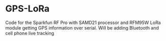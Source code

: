 # GPS-LoRa

Code for the Sparkfun RF Pro with SAMD21 processor and RFM95W LoRa module getting GPS information over serial. Will be adding Bluetooth and cell phone live tracking

